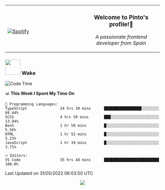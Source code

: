 <table width="100%" align="center"> 
  <tr>
  <td width="50%">
      
&nbsp; <br> [![Spotify](https://novatorem-zeta-rust.vercel.app/api/spotify)](https://open.spotify.com/user/novatorem-zeta-rust)

  </td>
  <td width="50%">
    <h3 align="center">Welcome to Pinto's profile!👋</h3>
    <p align="center"><em>A passionate frontend developer from Spain</em></p>
  </td>
  </table>

### <img src="https://media.giphy.com/media/VgCDAzcKvsR6OM0uWg/giphy.gif" width="50"> Waka

  <!--START_SECTION:waka-->
![Code Time](http://img.shields.io/badge/Code%20Time-452%20hrs%2019%20mins-blue)

📊 **This Week I Spent My Time On** 

```text
💬 Programming Languages: 
TypeScript               24 hrs 30 mins      █████████████████░░░░░░░░   68.44% 
SCSS                     4 hrs 59 mins       ███░░░░░░░░░░░░░░░░░░░░░░   13.94% 
Bash                     1 hr 59 mins        █░░░░░░░░░░░░░░░░░░░░░░░░   5.56% 
HTML                     1 hr 52 mins        █░░░░░░░░░░░░░░░░░░░░░░░░   5.23% 
JavaScript               1 hr 19 mins        █░░░░░░░░░░░░░░░░░░░░░░░░   3.71%

🔥 Editors: 
VS Code                  35 hrs 48 mins      █████████████████████████   100.0%

```


 Last Updated on 31/05/2022 06:03:50 UTC
<!--END_SECTION:waka-->

<div align="center">
<img src="https://github-readme-stats-gilt-tau.vercel.app/api/top-langs/?username=pinto-hub&layout=compact&theme=dracula" />
</div>
